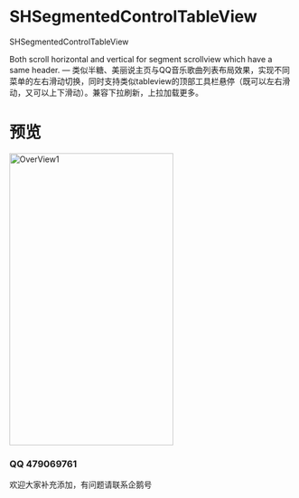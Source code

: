 # SHSegmentedControlTableView

SHSegmentedControlTableView

Both scroll horizontal and vertical for segment scrollview which have a same header. — 类似半糖、美丽说主页与QQ音乐歌曲列表布局效果，实现不同菜单的左右滑动切换，同时支持类似tableview的顶部工具栏悬停（既可以左右滑动，又可以上下滑动）。兼容下拉刷新，上拉加载更多。 

# 预览
<img src="https://github.com/HatsuneMikuV/SHSegmentedControlTableView/blob/master/snow.gif" width = "290" height = "517" alt="OverView1" align=center />







### QQ 479069761

欢迎大家补充添加，有问题请联系企鹅号
